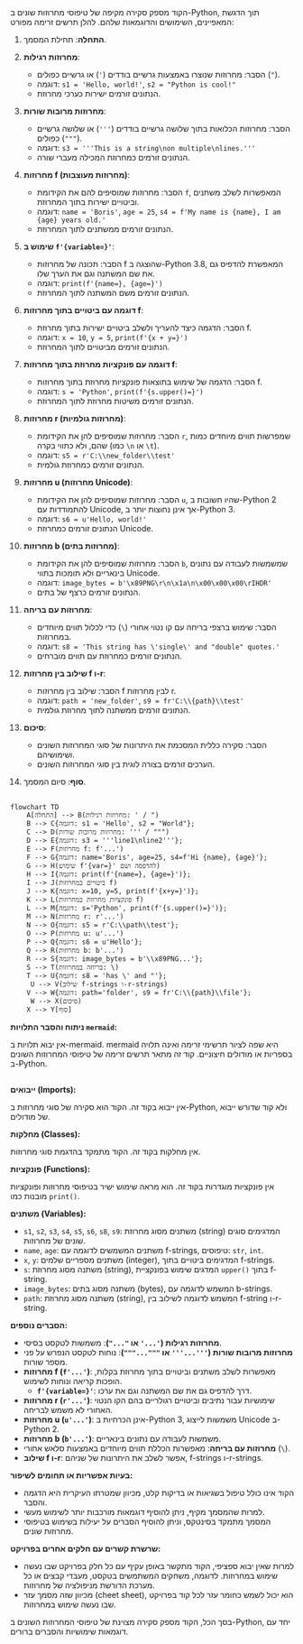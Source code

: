 ## <algorithm>

הקוד מספק סקירה מקיפה של טיפוסי מחרוזות שונים ב-Python, תוך הדגשת המאפיינים, השימושים והדוגמאות שלהם. להלן תרשים זרימה מפורט:

1.  **התחלה**: תחילת המסמך.

2.  **מחרוזות רגילות**:
    -   הסבר: מחרוזות שנוצרו באמצעות גרשיים בודדים (`'`) או גרשיים כפולים (`"`).
    -   דוגמה: `s1 = 'Hello, world!'`, `s2 = "Python is cool!"`
    -   הנתונים זורמים ישירות כערכי מחרוזת.

3.  **מחרוזות מרובות שורות**:
    -   הסבר: מחרוזות הכלואות בתוך שלושה גרשיים בודדים (`'''`) או שלושה גרשיים כפולים (`"""`).
    -   דוגמה: `s3 = '''This is a string\non multiple\nlines.'''`
    -   הנתונים זורמים כמחרוזת המכילה מעברי שורה.

4.  **מחרוזות f (מחרוזות מעוצבות)**:
    -   הסבר: מחרוזות שמוסיפים להם את הקידומת `f`, המאפשרות לשלב משתנים וביטויים ישירות בתוך המחרוזת.
    -   דוגמה: `name = 'Boris'`, `age = 25`, `s4 = f'My name is {name}, I am {age} years old.'`
    -   הנתונים זורמים ממשתנים לתוך המחרוזת.

5.  **שימוש ב `f'{variable=}'`**:
    -   הסבר: תכונה של מחרוזות f שהוצגה ב-Python 3.8, המאפשרת להדפיס גם את שם המשתנה וגם את הערך שלו.
    -   דוגמה: `print(f'{name=}, {age=}')`
    -   הנתונים זורמים משם המשתנה לתוך המחרוזת.

6.  **דוגמה עם ביטויים בתוך מחרוזות f**:
    -   הסבר: הדגמה כיצד להעריך ולשלב ביטויים ישירות בתוך מחרוזת f.
    -   דוגמה: `x = 10`, `y = 5`, `print(f'{x + y=}')`
    -   הנתונים זורמים מביטויים לתוך המחרוזת.

7.  **דוגמה עם פונקציות מחרוזת בתוך מחרוזות f**:
    -   הסבר: הדגמה של שימוש בתוצאות פונקציות מחרוזת בתוך מחרוזות f.
    -   דוגמה: `s = 'Python'`, `print(f'{s.upper()=}')`
    -   הנתונים זורמים משיטות מחרוזת לתוך המחרוזת.

8.  **מחרוזות r (מחרוזות גולמיות)**:
    -   הסבר: מחרוזות שמוסיפים להן את הקידומת `r`, שמפרשות תווים מיוחדים כמות שהם, ולא כתווי בקרה (כמו `\n` או `\t`).
    -   דוגמה: `s5 = r'C:\\new_folder\\test'`
    -   הנתונים זורמים כמחרוזת גולמית.

9.  **מחרוזות u (מחרוזות Unicode)**:
    -   הסבר: מחרוזות שמוסיפים להן את הקידומת `u`, שהיו חשובות ב-Python 2 להתמודדות עם Unicode, אך אינן נחוצות יותר ב-Python 3.
    -   דוגמה: `s6 = u'Hello, world!'`
    -   הנתונים זורמים כמחרוזת Unicode.

10. **מחרוזות b (מחרוזות בתים)**:
    -   הסבר: מחרוזות שמוסיפים להן את הקידומת `b`, שמשמשות לעבודה עם נתונים בינאריים ולא תומכות בתווי Unicode.
    -   דוגמה: `image_bytes = b'\x89PNG\r\n\x1a\n\x00\x00\x00\rIHDR'`
    -   הנתונים זורמים כרצף של בתים.

11. **מחרוזות עם בריחה**:
    -   הסבר: שימוש ברצפי בריחה עם קו נטוי אחורי (`\`) כדי לכלול תווים מיוחדים במחרוזות.
    -   דוגמה: `s8 = 'This string has \'single\' and "double" quotes.'`
    -   הנתונים זורמים כמחרוזת עם תווים מוברחים.

12. **שילוב בין מחרוזות f ו-r**:
    -   הסבר: שילוב בין מחרוזות f לבין מחרוזות r.
    -   דוגמה: `path = 'new_folder'`, `s9 = fr'C:\\{path}\\test'`
    -   הנתונים זורמים ממשתנה לתוך מחרוזת גולמית.

13. **סיכום**:
    -   הסבר: סקירה כללית המסכמת את היתרונות של סוגי המחרוזות השונים ושימושיהם.
    -   הערכים זורמים בצורה לוגית בין סוגי המחרוזות השונים.

14. **סוף**: סיום המסמך.

## <mermaid>

```mermaid
flowchart TD
    A[התחלה] --> B(מחרוזות רגילות: ' / ")
    B --> C{דוגמה: s1 = 'Hello', s2 = "World"};
    C --> D(מחרוזות מרובות שורות: ''' / """)
    D --> E{דוגמה: s3 = '''line1\nline2'''};
    E --> F(מחרוזות f: f'...')
    F --> G{דוגמה: name='Boris', age=25, s4=f'Hi {name}, {age}'};
    G --> H(שימוש f'{var=}' להדפסה ושם)
    H --> I{דוגמה: print(f'{name=}, {age=}')};
    I --> J(ביטויים במחרוזות f)
    J --> K{דוגמה: x=10, y=5, print(f'{x+y=}')};
    K --> L(פונקציות מחרוזת במחרוזות f)
    L --> M{דוגמה: s='Python', print(f'{s.upper()=}')};
    M --> N(מחרוזות r: r'...')
    N --> O{דוגמה: s5 = r'C:\\path\\test'};
    O --> P(מחרוזות u: u'...')
    P --> Q{דוגמה: s6 = u'Hello'};
    Q --> R(מחרוזות b: b'...')
    R --> S{דוגמה: image_bytes = b'\\x89PNG...'};
    S --> T(בריחה במחרוזות: \)
    T --> U{דוגמה: s8 = 'has \' and "'};
     U --> V(שילוב f-strings ו-r-strings)
    V --> W{דוגמה: path='folder', s9 = fr'C:\\{path}\\file'};
     W --> X(סיכום)
    X --> Y[סוף]
```

**ניתוח והסבר התלויות `mermaid`:**

אין יבוא תלויות ב-mermaid. mermaid היא שפה לציור תרשימי זרימה ואינה תלויה בספריות או מודולים חיצוניים. קוד זה מתאר תרשים זרימה של טיפוסי המחרוזות השונים ב-Python.

## <explanation>

**ייבואים (Imports):**

אין ייבוא בקוד זה. הקוד הוא סקירה של סוגי מחרוזות ב-Python, ולא קוד שדורש ייבוא של מודולים.

**מחלקות (Classes):**

אין מחלקות בקוד זה. הקוד מתמקד בהדגמת סוגי מחרוזות.

**פונקציות (Functions):**

אין פונקציות מוגדרות בקוד זה. הוא מראה שימוש ישיר בטיפוסי מחרוזות ופונקציות מובנות כמו `print()`.

**משתנים (Variables):**

-   `s1`, `s2`, `s3`, `s4`, `s5`, `s6`, `s8`, `s9`: משתנים מסוג מחרוזת (string) המדגימים סוגים שונים של מחרוזות.
-   `name`, `age`: משתנים המשמשים לדוגמה עם f-strings, טיפוסים: `str`, `int`.
-   `x`, `y`: משתנים מספריים שלמים (integer), המדגימים ביטויים בתוך f-strings.
-   `s`: משתנה מסוג מחרוזת (string), המדגים שימוש בפונקציית `upper()` בתוך f-string.
-   `image_bytes`: משתנה מסוג בתים (bytes), המשמש לדוגמה עם b-strings.
-   `path`: משתנה מסוג מחרוזת (string), המשמש לדוגמה לשילוב בין f-string ו-r-string.

**הסברים נוספים:**

-   **מחרוזות רגילות (`'...'` או `"..."`)**: משמשות לטקסט בסיסי.
-   **מחרוזות מרובות שורות (`'''...'''` או `"""..."""`)**: נוחות לטקסט הנפרש על פני מספר שורות.
-   **מחרוזות f (`f'...'`)**: מאפשרות לשלב משתנים וביטויים בתוך מחרוזת בקלות, הופכות קריאה ונוחות לשימוש.
    -   **`f'{variable=}'`**: דרך להדפיס גם את שם המשתנה וגם את ערכו.
-   **מחרוזות r (`r'...'`)**: שימושיות עבור נתיבים וביטויים רגולריים בהם הקו הנטוי האחורי לא משמש לבריחה.
-   **מחרוזות u (`u'...'`)**: אינן הכרחיות ב-Python 3, משמשות לייצוג Unicode ב-Python 2.
-   **מחרוזות b (`b'...'`)**: משמשות לעבודה עם נתונים בינאריים.
-   **מחרוזות עם בריחה**: מאפשרות הכללת תווים מיוחדים באמצעות סלאש אחורי (`\`).
-   **שילוב f ו-r**: אפשר לשלב את היתרונות של שניהם, f-strings ו-r-strings.

**בעיות אפשריות או תחומים לשיפור:**

-   הקוד אינו כולל טיפול בשגיאות או בדיקות קלט, מכיוון שמטרתו העיקרית היא הדגמה והסבר.
-   למרות שהמסמך מקיף, ניתן להוסיף דוגמאות מורכבות יותר לשימוש מעשי.
-   המסמך מתמקד בסינטקס, וניתן להוסיף הסברים על יעילות בשימוש בטיפוסי מחרוזות שונים.

**שרשרת קשרים עם חלקים אחרים בפרויקט:**

-   למרות שאין יבוא ספציפי, הקוד מתקשר באופן עקיף עם כל חלק בפרויקט שבו נעשה שימוש במחרוזות. לדוגמה, משחקים המשתמשים בטקסט, מעבדי קבצים או כל מערכת הדורשת מניפולציה של מחרוזות.
-   מכיוון שזה מסמך עזר (cheet sheet), הוא יכול לשמש כחומר עזר לכל קוד בפרויקט שבו נעשה שימוש במחרוזות.

בסך הכל, הקוד מספק סקירה מצוינת של טיפוסי המחרוזות השונים ב-Python, יחד עם דוגמאות שימושיות והסברים ברורים.